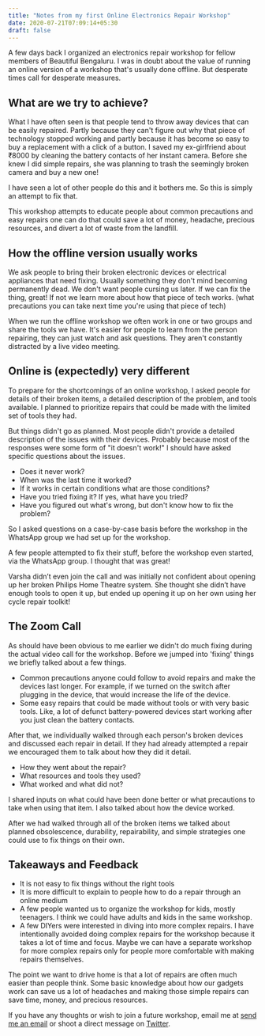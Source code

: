 ```yaml
---
title: "Notes from my first Online Electronics Repair Workshop"
date: 2020-07-21T07:09:14+05:30
draft: false
---
```


A few days back I organized an electronics repair workshop for fellow members of <span class="text-black">Beautiful Bengaluru</span>. I was in doubt about the value of running an online version of a workshop that's usually done offline. But desperate times call for desperate measures.

## What are we try to achieve?

What I have often seen is that people tend to throw away devices that can be easily repaired. Partly because they can't figure out why that piece of technology stopped working and partly because it has become so easy to buy a replacement with a click of a button. I saved my ex-girlfriend about ₹8000 by cleaning the battery contacts of her instant camera. Before she knew I did simple repairs, she was planning to trash the seemingly broken camera and buy a new one!

I have seen a lot of other people do this and it bothers me. So this is simply an attempt to fix that.

This workshop attempts to educate people about common precautions and easy repairs one can do that could save a lot of money, headache, precious resources, and divert a lot of waste from the landfill.

## How the offline version usually works

We ask people to bring their broken electronic devices or electrical appliances that need fixing. Usually something they don't mind becoming permanently dead. We don't want people cursing us later. If we can fix the thing, great! If not we learn more about how that piece of tech works. (what precautions you can take next time you're using that piece of tech)

When we run the offline workshop we often work in one or two groups and share the tools we have. It's easier for people to learn from the person repairing, they can just watch and ask questions. They aren't constantly distracted by a live video meeting.

## Online is (expectedly) very different

To prepare for the shortcomings of an online workshop, I asked people for details of their broken items, a detailed description of the problem, and tools available. I planned to prioritize repairs that could be made with the limited set of tools they had.

But things didn't go as planned. Most people didn't provide a detailed description of the issues with their devices. Probably because most of the responses were some form of "it doesn't work!" I should have asked specific questions about the issues.

- Does it never work?
- When was the last time it worked?
- If it works in certain conditions what are those conditions?
- Have you tried fixing it? If yes, what have you tried?
- Have you figured out what's wrong, but don't know how to fix the problem?

So I asked questions on a case-by-case basis before the workshop in the WhatsApp group we had set up for the workshop.

A few people attempted to fix their stuff, before the workshop even started, via the WhatsApp group. I thought that was great!

Varsha didn’t even join the call and was initially not confident about opening up her broken Philips Home Theatre system. <span class="text-black">She thought she didn’t have enough tools to open it up, but ended up opening it up on her own using her cycle repair toolkit!</span>

## The Zoom Call

As should have been obvious to me earlier we didn't do much fixing during the actual video call for the workshop. Before we jumped into 'fixing' things we briefly talked about a few things.

- Common precautions anyone could follow to avoid repairs and make the devices last longer. For example, if we turned on the switch after plugging in the device, that would increase the life of the device.
- Some easy repairs that could be made without tools or with very basic tools. Like, a lot of defunct battery-powered devices start working after you just clean the battery contacts.

After that, we individually walked through each person's broken devices and discussed each repair in detail. If they had already attempted a repair we encouraged them to talk about how they did it detail.

- How they went about the repair?
- What resources and tools they used?
- What worked and what did not?

I shared inputs on what could have been done better or what precautions to take when using that item. I also talked about how the device worked.

After we had walked through all of the broken items we talked about planned obsolescence, durability, repairability, and simple strategies one could use to fix things on their own.

<!-- planned obsolescence. (some intentional - more money, some unintentional - more complex electronics is harder to fix and make repairable. companies would have to spend extra resources on engineering products that are more repairable) -->
<!-- Strategies: youtube, google, ifixit? Knowing what to search for is important -->

## Takeaways and Feedback

- It is not easy to fix things without the right tools
- It is more difficult to explain to people how to do a repair through an online medium
- A few people wanted us to organize the workshop for kids, mostly teenagers. I think we could have adults and kids in the same workshop.
- A few DIYers were interested in diving into more complex repairs. I have intentionally avoided doing complex repairs for the workshop because it takes a lot of time and focus. Maybe we can have a separate workshop for more complex repairs only for people more comfortable with making repairs themselves.

The point we want to drive home is that a lot of repairs are often much easier than people think. Some basic knowledge about how our gadgets work can save us a lot of headaches and making those simple repairs can save time, money, and precious resources.

If you have any thoughts or wish to join a future workshop,
email me at
<a target="_blank" href="mailto:shreshthmohan@hey.com">send me an email</a> or shoot a direct message on <a class="" href="https://twitter.com/shreshthmohan">Twitter</a>.

<!-- Ask people to comment while someone else is talking and we discuss that after they're done. "Don't interrupt, but share" We take it up if enough people think it's interesting.. -->
